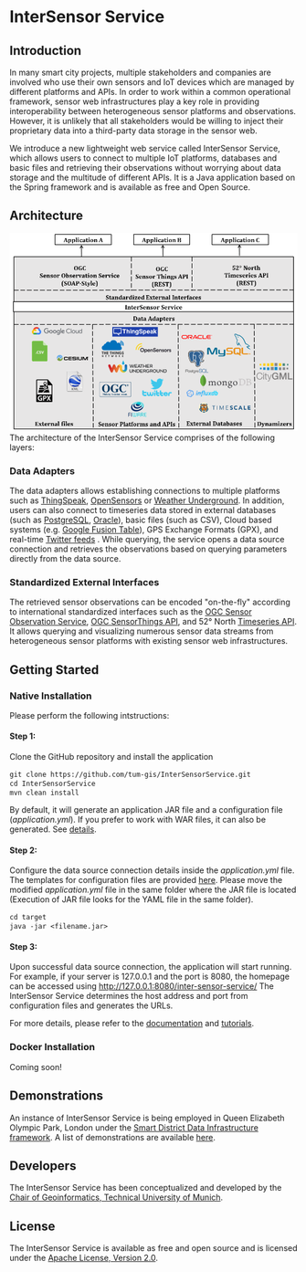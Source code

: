 # InterSensor Service

## Introduction
In many smart city projects, multiple stakeholders and companies are involved who use their own sensors and IoT devices which are managed by different platforms and APIs. In order to work within a common operational framework, sensor web infrastructures play a key role in providing interoperability between heterogeneous sensor platforms and observations. However, it is unlikely that all stakeholders would be willing to inject their proprietary data into a third-party data storage in the sensor web.

We introduce a new lightweight web service called InterSensor Service, which allows users to connect to multiple IoT platforms, databases and basic files and retrieving their observations without worrying about data storage and the multitude of different APIs.  It is a Java application based on the Spring framework and is available as free and Open Source.

## Architecture
![Alt text](theme/img/Architecture.png?raw=true "Architecture")
The architecture of the InterSensor Service comprises of the following layers:
### Data Adapters
The data adapters allows establishing connections to multiple platforms such as [ThingSpeak](https://thingspeak.com/), [OpenSensors](https://www.opensensors.com/) or [Weather Underground](https://www.wunderground.com/). In addition, users can also connect to timeseries data stored in external databases (such as [PostgreSQL](https://www.postgresql.org/), [Oracle](https://www.oracle.com/index.html)), basic files (such as CSV), Cloud based systems (e.g. [Google Fusion Table](https://developers.google.com/fusiontables/)), GPS Exchange Formats (GPX), and real-time [Twitter feeds](https://developer.twitter.com/en/docs.html) . While querying, the service opens a data source connection and retrieves the observations based on querying parameters directly from the data source. 
### Standardized External Interfaces
The retrieved sensor observations can be encoded "on-the-fly" according to international standardized interfaces such as the [OGC Sensor Observation Service](http://www.opengeospatial.org/standards/sos), [OGC SensorThings API](http://www.opengeospatial.org/standards/sensorthings), and 52° North [Timeseries API](http://sensorweb.demo.52north.org/sensorwebclient-webapp-stable/api-doc/index.html). It allows querying and visualizing numerous sensor data streams from heterogeneous sensor platforms with existing sensor web infrastructures. 

## Getting Started
### Native Installation
Please perform the following intstructions:
#### Step 1:
Clone the GitHub repository and install the application
```
git clone https://github.com/tum-gis/InterSensorService.git
cd InterSensorService
mvn clean install
```
By default, it will generate an application JAR file and a configuration file (*application.yml*). If you prefer to work with WAR files, it can also be generated. See [details](https://docs.spring.io/spring-boot/docs/current/reference/htmlsingle/#build-tool-plugins-maven-packaging).

#### Step 2:
Configure the data source connection details inside the *application.yml* file. The templates for configuration files are provided [here](yamlTemplates).
Please move the modified *application.yml* file in the same folder where the JAR file is located (Execution of JAR file looks for the YAML file in the same folder).
```
cd target
java -jar <filename.jar>
```
#### Step 3:
Upon successful data source connection, the application will start running. For example, if your server is 127.0.0.1 and the port is 8080, the homepage can be accessed using http://127.0.0.1:8080/inter-sensor-service/
The InterSensor Service determines the host address and port from configuration files and generates the URLs. 

For more details, please refer to the [documentation](documentation/APIDocumentation/RefDoc.md) and [tutorials](documentation/Tutorials).

### Docker Installation
Coming soon! 

## Demonstrations
An instance of InterSensor Service is being employed in Queen Elizabeth Olympic Park, London under the [Smart District Data Infrastructure framework](http://www.gis.bgu.tum.de/en/projects/smart-district-data-infrastructure/). A list of demonstrations are available [here](documentation/Demonstrations).

## Developers
The InterSensor Service has been conceptualized and developed by the [Chair of Geoinformatics, Technical University of Munich](http://www.gis.bgu.tum.de). 

## License
The InterSensor Service is available as free and open source and is licensed under the [Apache License, Version 2.0](http://www.apache.org/licenses/LICENSE-2.0). 
